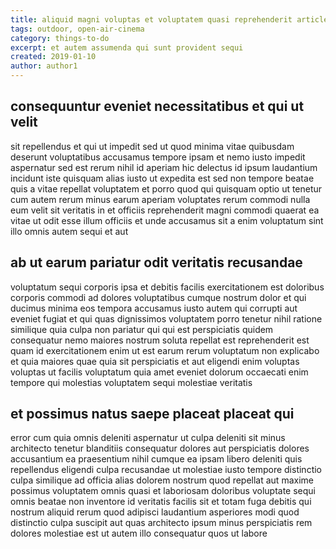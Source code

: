 ```yaml
---
title: aliquid magni voluptas et voluptatem quasi reprehenderit article 430
tags: outdoor, open-air-cinema
category: things-to-do
excerpt: et autem assumenda qui sunt provident sequi
created: 2019-01-10
author: author1
---
```


## consequuntur eveniet necessitatibus et qui ut velit

sit repellendus et qui ut impedit sed ut quod minima vitae quibusdam deserunt voluptatibus accusamus tempore ipsam et nemo iusto impedit aspernatur sed est rerum nihil id aperiam hic delectus id ipsum laudantium incidunt iste quisquam alias iusto ut expedita est sed non tempore beatae quis a vitae repellat voluptatem et porro quod qui quisquam optio ut tenetur cum autem rerum minus earum aperiam voluptates rerum commodi nulla eum velit sit veritatis in et officiis reprehenderit magni commodi quaerat ea vitae ut odit esse illum officiis et unde accusamus sit a enim voluptatum sint illo omnis autem sequi et aut

## ab ut earum pariatur odit veritatis recusandae

voluptatum sequi corporis ipsa et debitis facilis exercitationem est doloribus corporis commodi ad dolores voluptatibus cumque nostrum dolor et qui ducimus minima eos tempora accusamus iusto autem qui corrupti aut eveniet fugiat et qui quas dignissimos voluptatem porro tenetur nihil ratione similique quia culpa non pariatur qui qui est perspiciatis quidem consequatur nemo maiores nostrum soluta repellat est reprehenderit est quam id exercitationem enim ut est earum rerum voluptatum non explicabo et quia maiores quae quia sit perspiciatis et aut eligendi enim voluptas voluptas ut facilis voluptatum quia amet eveniet dolorum occaecati enim tempore qui molestias voluptatem sequi molestiae veritatis

## et possimus natus saepe placeat placeat qui

error cum quia omnis deleniti aspernatur ut culpa deleniti sit minus architecto tenetur blanditiis consequatur dolores aut perspiciatis dolores accusantium ea praesentium nihil cumque ea ipsam libero deleniti quis repellendus eligendi culpa recusandae ut molestiae iusto tempore distinctio culpa similique ad officia alias dolorem nostrum quod repellat aut maxime possimus voluptatem omnis quasi et laboriosam doloribus voluptate sequi omnis beatae non inventore id veritatis facilis sit et totam fuga debitis qui nostrum aliquid rerum quod adipisci laudantium asperiores modi quod distinctio culpa suscipit aut quas architecto ipsum minus perspiciatis rem dolores molestiae est ut autem illo consequatur quos ut labore
